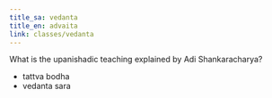 ```yaml
---
title_sa: vedanta
title_en: advaita
link: classes/vedanta
---
```


What is the upanishadic teaching explained by Adi Shankaracharya?

- tattva bodha
- vedanta sara